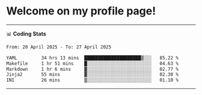 # Welcome on my profile page!
<!-- print(("dralla"[::-1]+"s").capitalize()) -->

<!-- ---
👨🏻‍💻 **Busy With**
* Learning new Skills.
* Building small Projects.
* Being helpful. -->

---
📊 **Coding Stats**
<!--START_SECTION:waka-->

```txt
From: 20 April 2025 - To: 27 April 2025

YAML         34 hrs 13 mins  █████████████████████▒░░░   85.22 %
Makefile     1 hr 51 mins    █░░░░░░░░░░░░░░░░░░░░░░░░   04.63 %
Markdown     1 hr 6 mins     ▓░░░░░░░░░░░░░░░░░░░░░░░░   02.77 %
Jinja2       55 mins         ▓░░░░░░░░░░░░░░░░░░░░░░░░   02.30 %
INI          26 mins         ▒░░░░░░░░░░░░░░░░░░░░░░░░   01.10 %
```

<!--END_SECTION:waka-->
---
